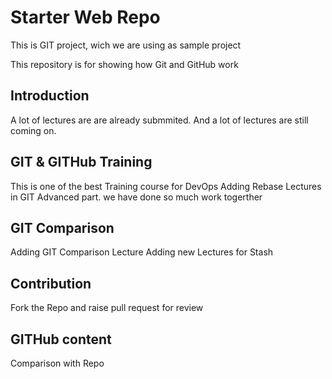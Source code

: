 # Starter Web Repo

This is GIT project, wich we are using as sample project

This repository is for showing how Git and GitHub work

## Introduction
A lot of lectures are are already submmited.
And a lot of lectures are still coming on.

## GIT & GITHub Training
This is one of the best Training course for DevOps
Adding Rebase Lectures in GIT Advanced part. we have done so much work togerther

## GIT Comparison
Adding GIT Comparison Lecture
Adding new Lectures for Stash

## Contribution
Fork the Repo and raise pull request for review

## GITHub content
Comparison with Repo
